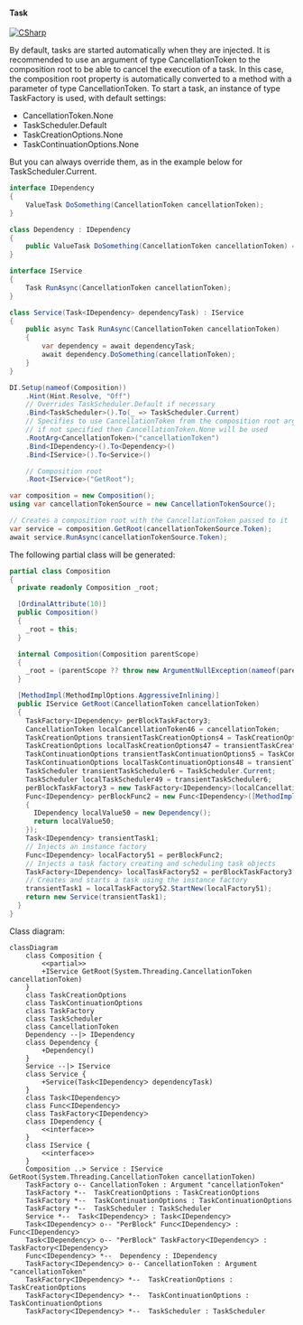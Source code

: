 #### Task

[![CSharp](https://img.shields.io/badge/C%23-code-blue.svg)](../tests/Pure.DI.UsageTests/BaseClassLibrary/TaskScenario.cs)

By default, tasks are started automatically when they are injected. It is recommended to use an argument of type <c>CancellationToken</c> to the composition root to be able to cancel the execution of a task. In this case, the composition root property is automatically converted to a method with a parameter of type <c>CancellationToken</c>. To start a task, an instance of type <c>TaskFactory<T></c> is used, with default settings:

- CancellationToken.None
- TaskScheduler.Default
- TaskCreationOptions.None
- TaskContinuationOptions.None

But you can always override them, as in the example below for <c>TaskScheduler.Current</c>.


```c#
interface IDependency
{
    ValueTask DoSomething(CancellationToken cancellationToken);
}

class Dependency : IDependency
{
    public ValueTask DoSomething(CancellationToken cancellationToken) => ValueTask.CompletedTask;
}

interface IService
{
    Task RunAsync(CancellationToken cancellationToken);
}

class Service(Task<IDependency> dependencyTask) : IService
{
    public async Task RunAsync(CancellationToken cancellationToken)
    {
        var dependency = await dependencyTask;
        await dependency.DoSomething(cancellationToken);
    }
}

DI.Setup(nameof(Composition))
    .Hint(Hint.Resolve, "Off")
    // Overrides TaskScheduler.Default if necessary
    .Bind<TaskScheduler>().To(_ => TaskScheduler.Current)
    // Specifies to use CancellationToken from the composition root argument,
    // if not specified then CancellationToken.None will be used
    .RootArg<CancellationToken>("cancellationToken")
    .Bind<IDependency>().To<Dependency>()
    .Bind<IService>().To<Service>()

    // Composition root
    .Root<IService>("GetRoot");

var composition = new Composition();
using var cancellationTokenSource = new CancellationTokenSource();

// Creates a composition root with the CancellationToken passed to it
var service = composition.GetRoot(cancellationTokenSource.Token);
await service.RunAsync(cancellationTokenSource.Token);
```

The following partial class will be generated:

```c#
partial class Composition
{
  private readonly Composition _root;

  [OrdinalAttribute(10)]
  public Composition()
  {
    _root = this;
  }

  internal Composition(Composition parentScope)
  {
    _root = (parentScope ?? throw new ArgumentNullException(nameof(parentScope)))._root;
  }

  [MethodImpl(MethodImplOptions.AggressiveInlining)]
  public IService GetRoot(CancellationToken cancellationToken)
  {
    TaskFactory<IDependency> perBlockTaskFactory3;
    CancellationToken localCancellationToken46 = cancellationToken;
    TaskCreationOptions transientTaskCreationOptions4 = TaskCreationOptions.None;
    TaskCreationOptions localTaskCreationOptions47 = transientTaskCreationOptions4;
    TaskContinuationOptions transientTaskContinuationOptions5 = TaskContinuationOptions.None;
    TaskContinuationOptions localTaskContinuationOptions48 = transientTaskContinuationOptions5;
    TaskScheduler transientTaskScheduler6 = TaskScheduler.Current;
    TaskScheduler localTaskScheduler49 = transientTaskScheduler6;
    perBlockTaskFactory3 = new TaskFactory<IDependency>(localCancellationToken46, localTaskCreationOptions47, localTaskContinuationOptions48, localTaskScheduler49);
    Func<IDependency> perBlockFunc2 = new Func<IDependency>([MethodImpl(MethodImplOptions.AggressiveInlining)] () =>
    {
      IDependency localValue50 = new Dependency();
      return localValue50;
    });
    Task<IDependency> transientTask1;
    // Injects an instance factory
    Func<IDependency> localFactory51 = perBlockFunc2;
    // Injects a task factory creating and scheduling task objects
    TaskFactory<IDependency> localTaskFactory52 = perBlockTaskFactory3;
    // Creates and starts a task using the instance factory
    transientTask1 = localTaskFactory52.StartNew(localFactory51);
    return new Service(transientTask1);
  }
}
```

Class diagram:

```mermaid
classDiagram
	class Composition {
		<<partial>>
		+IService GetRoot(System.Threading.CancellationToken cancellationToken)
	}
	class TaskCreationOptions
	class TaskContinuationOptions
	class TaskFactory
	class TaskScheduler
	class CancellationToken
	Dependency --|> IDependency
	class Dependency {
		+Dependency()
	}
	Service --|> IService
	class Service {
		+Service(TaskᐸIDependencyᐳ dependencyTask)
	}
	class TaskᐸIDependencyᐳ
	class FuncᐸIDependencyᐳ
	class TaskFactoryᐸIDependencyᐳ
	class IDependency {
		<<interface>>
	}
	class IService {
		<<interface>>
	}
	Composition ..> Service : IService GetRoot(System.Threading.CancellationToken cancellationToken)
	TaskFactory o-- CancellationToken : Argument "cancellationToken"
	TaskFactory *--  TaskCreationOptions : TaskCreationOptions
	TaskFactory *--  TaskContinuationOptions : TaskContinuationOptions
	TaskFactory *--  TaskScheduler : TaskScheduler
	Service *--  TaskᐸIDependencyᐳ : TaskᐸIDependencyᐳ
	TaskᐸIDependencyᐳ o-- "PerBlock" FuncᐸIDependencyᐳ : FuncᐸIDependencyᐳ
	TaskᐸIDependencyᐳ o-- "PerBlock" TaskFactoryᐸIDependencyᐳ : TaskFactoryᐸIDependencyᐳ
	FuncᐸIDependencyᐳ *--  Dependency : IDependency
	TaskFactoryᐸIDependencyᐳ o-- CancellationToken : Argument "cancellationToken"
	TaskFactoryᐸIDependencyᐳ *--  TaskCreationOptions : TaskCreationOptions
	TaskFactoryᐸIDependencyᐳ *--  TaskContinuationOptions : TaskContinuationOptions
	TaskFactoryᐸIDependencyᐳ *--  TaskScheduler : TaskScheduler
```

